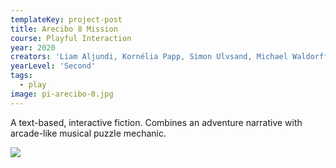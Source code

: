 ```yaml
---
templateKey: project-post
title: Arecibo 8 Mission
course: Playful Interaction
year: 2020
creators: 'Liam Aljundi, Kornélia Papp, Simon Ulvsand, Michael Waldorff'
yearLevel: 'Second'
tags:
  - play
image: pi-arecibo-0.jpg
---
```


A text-based, interactive fiction. Combines an adventure narrative with arcade-like musical puzzle mechanic.

<MauVideo id="0_awxga392" />

![](images/pi-arecibo-1.jpg)

